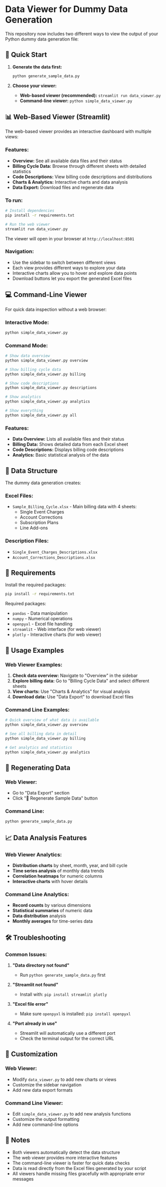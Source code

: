 # Data Viewer for Dummy Data Generation

This repository now includes two different ways to view the output of your Python dummy data generation file:

## 🚀 Quick Start

1. **Generate the data first:**
   ```bash
   python generate_sample_data.py
   ```

2. **Choose your viewer:**
   - **Web-based viewer (recommended):** `streamlit run data_viewer.py`
   - **Command-line viewer:** `python simple_data_viewer.py`

## 📊 Web-Based Viewer (Streamlit)

The web-based viewer provides an interactive dashboard with multiple views:

### Features:
- **Overview:** See all available data files and their status
- **Billing Cycle Data:** Browse through different sheets with detailed statistics
- **Code Descriptions:** View billing code descriptions and distributions
- **Charts & Analytics:** Interactive charts and data analysis
- **Data Export:** Download files and regenerate data

### To run:
```bash
# Install dependencies
pip install -r requirements.txt

# Run the web viewer
streamlit run data_viewer.py
```

The viewer will open in your browser at `http://localhost:8501`

### Navigation:
- Use the sidebar to switch between different views
- Each view provides different ways to explore your data
- Interactive charts allow you to hover and explore data points
- Download buttons let you export the generated Excel files

## 💻 Command-Line Viewer

For quick data inspection without a web browser:

### Interactive Mode:
```bash
python simple_data_viewer.py
```

### Command Mode:
```bash
# Show data overview
python simple_data_viewer.py overview

# Show billing cycle data
python simple_data_viewer.py billing

# Show code descriptions
python simple_data_viewer.py descriptions

# Show analytics
python simple_data_viewer.py analytics

# Show everything
python simple_data_viewer.py all
```

### Features:
- **Data Overview:** Lists all available files and their status
- **Billing Data:** Shows detailed data from each Excel sheet
- **Code Descriptions:** Displays billing code descriptions
- **Analytics:** Basic statistical analysis of the data

## 📁 Data Structure

The dummy data generation creates:

### Excel Files:
- `Sample_Billing_Cycle.xlsx` - Main billing data with 4 sheets:
  - Single Event Charges
  - Account Corrections  
  - Subscription Plans
  - Line Add-ons

### Description Files:
- `Single_Event_Charges_Descriptions.xlsx`
- `Account_Corrections_Descriptions.xlsx`

## 🔧 Requirements

Install the required packages:
```bash
pip install -r requirements.txt
```

Required packages:
- `pandas` - Data manipulation
- `numpy` - Numerical operations
- `openpyxl` - Excel file handling
- `streamlit` - Web interface (for web viewer)
- `plotly` - Interactive charts (for web viewer)

## 🎯 Usage Examples

### Web Viewer Examples:
1. **Check data overview:** Navigate to "Overview" in the sidebar
2. **Explore billing data:** Go to "Billing Cycle Data" and select different sheets
3. **View charts:** Use "Charts & Analytics" for visual analysis
4. **Download data:** Use "Data Export" to download Excel files

### Command Line Examples:
```bash
# Quick overview of what data is available
python simple_data_viewer.py overview

# See all billing data in detail
python simple_data_viewer.py billing

# Get analytics and statistics
python simple_data_viewer.py analytics
```

## 🔄 Regenerating Data

### Web Viewer:
- Go to "Data Export" section
- Click "🔄 Regenerate Sample Data" button

### Command Line:
```bash
python generate_sample_data.py
```

## 📈 Data Analysis Features

### Web Viewer Analytics:
- **Distribution charts** by sheet, month, year, and bill cycle
- **Time series analysis** of monthly data trends
- **Correlation heatmaps** for numeric columns
- **Interactive charts** with hover details

### Command Line Analytics:
- **Record counts** by various dimensions
- **Statistical summaries** of numeric data
- **Data distribution** analysis
- **Monthly averages** for time-series data

## 🛠️ Troubleshooting

### Common Issues:

1. **"Data directory not found"**
   - Run `python generate_sample_data.py` first

2. **"Streamlit not found"**
   - Install with: `pip install streamlit plotly`

3. **"Excel file error"**
   - Make sure `openpyxl` is installed: `pip install openpyxl`

4. **"Port already in use"**
   - Streamlit will automatically use a different port
   - Check the terminal output for the correct URL

## 🎨 Customization

### Web Viewer:
- Modify `data_viewer.py` to add new charts or views
- Customize the sidebar navigation
- Add new data export formats

### Command Line Viewer:
- Edit `simple_data_viewer.py` to add new analysis functions
- Customize the output formatting
- Add new command-line options

## 📝 Notes

- Both viewers automatically detect the data structure
- The web viewer provides more interactive features
- The command-line viewer is faster for quick data checks
- Data is read directly from the Excel files generated by your script
- All viewers handle missing files gracefully with appropriate error messages